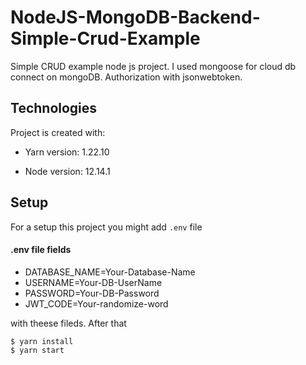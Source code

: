 # NodeJS-MongoDB-Backend-Simple-Crud-Example

Simple CRUD example node js project. I used mongoose for cloud db connect on mongoDB. Authorization with jsonwebtoken.

## Technologies
Project is created with:

* Yarn version: 1.22.10

* Node version: 12.14.1
  
## Setup

For a setup this project you might add `.env` file  

#### .env file fields
* DATABASE_NAME=Your-Database-Name  
* USERNAME=Your-DB-UserName
* PASSWORD=Your-DB-Password 
* JWT_CODE=Your-randomize-word

with theese fileds. After that

```
$ yarn install
$ yarn start
```
